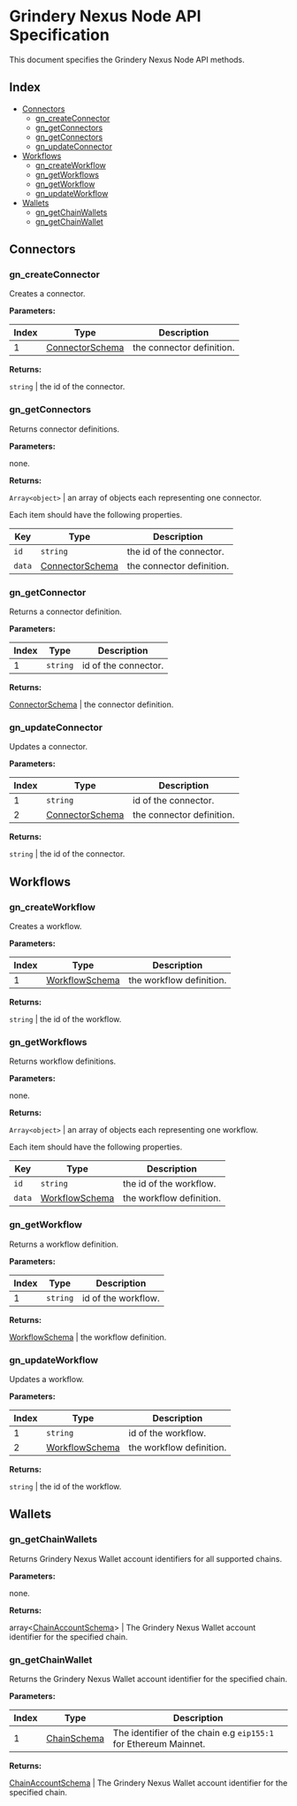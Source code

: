 # Grindery Nexus Node API Specification

This document specifies the Grindery Nexus Node API methods.


## Index

- [Connectors](#connectors)
  - [gn_createConnector](#gn_createConnector)
  - [gn_getConnectors](#gn_getConnectors)
  - [gn_getConnectors](#gn_getConnectors)
  - [gn_updateConnector](#gn_updateConnector)
- [Workflows](#workflows)
  - [gn_createWorkflow](#gn_createWorkflow)
  - [gn_getWorkflows](#gn_getWorkflows)
  - [gn_getWorkflow](#gn_getWorkflow)
  - [gn_updateWorkflow](#gn_updateWorkflow)
- [Wallets](#wallets)
  - [gn_getChainWallets](#gn_getChainWallets)
  - [gn_getChainWallet](#gn_getChainWallet)


## Connectors

### gn_createConnector

Creates a connector.

**Parameters:**

Index | Type | Description
------|------|------------
1 | [ConnectorSchema](https://github.com/grindery-io/grindery-nexus-schema/tree/master/connectors#connectorschema) | the connector definition.

**Returns:**

`string` | the id of the connector.


### gn_getConnectors

Returns connector definitions.

**Parameters:**

none.

**Returns:**

`Array<object>` | an array of objects each representing one connector.

Each item should have the following properties.

Key | Type | Description
----|------|------------
`id` | `string` | the id of the connector.
`data` | [ConnectorSchema](https://github.com/grindery-io/grindery-nexus-schema/tree/master/connectors#connectorschema) | the connector definition.


### gn_getConnector

Returns a connector definition.

**Parameters:**

Index | Type | Description
------|------|------------
1 | `string` | id of the connector.

**Returns:**

[ConnectorSchema](https://github.com/grindery-io/grindery-nexus-schema/tree/master/connectors#connectorschema) | the connector definition.


### gn_updateConnector

Updates a connector.

**Parameters:**

Index | Type | Description
------|------|------------
1 | `string` | id of the connector.
2 | [ConnectorSchema](https://github.com/grindery-io/grindery-nexus-schema/tree/master/connectors#connectorschema) | the connector definition.

**Returns:**

`string` | the id of the connector.


## Workflows

### gn_createWorkflow

Creates a workflow.

**Parameters:**

Index | Type | Description
------|------|------------
1 | [WorkflowSchema](https://github.com/grindery-io/grindery-nexus-schema/tree/master/workflows#workflowschema) | the workflow definition.

**Returns:**

`string` | the id of the workflow.


### gn_getWorkflows

Returns workflow definitions.

**Parameters:**

none.

**Returns:**

`Array<object>` | an array of objects each representing one workflow.

Each item should have the following properties.

Key | Type | Description
----|------|------------
`id` | `string` | the id of the workflow.
`data` | [WorkflowSchema](https://github.com/grindery-io/grindery-nexus-schema/tree/master/workflows#workflowschema) | the workflow definition.


### gn_getWorkflow

Returns a workflow definition.

**Parameters:**

Index | Type | Description
------|------|------------
1 | `string` | id of the workflow.

**Returns:**

[WorkflowSchema](https://github.com/grindery-io/grindery-nexus-schema/tree/master/workflows#workflowschema) | the workflow definition.


### gn_updateWorkflow

Updates a workflow.

**Parameters:**

Index | Type | Description
------|------|------------
1 | `string` | id of the workflow.
2 | [WorkflowSchema](https://github.com/grindery-io/grindery-nexus-schema/tree/master/workflows#workflowschema) | the workflow definition.

**Returns:**

`string` | the id of the workflow.


## Wallets

### gn_getChainWallets

Returns Grindery Nexus Wallet account identifiers for all supported chains.

**Parameters:**

none.

**Returns:**

array<[ChainAccountSchema](https://github.com/grindery-io/grindery-nexus-schema/blob/master/connectors/README.md#chainaccountschema)> | The Grindery Nexus Wallet account identifier for the specified chain.


### gn_getChainWallet

Returns the Grindery Nexus Wallet account identifier for the specified chain.

**Parameters:**

Index | Type | Description
------|------|------------
1 | [ChainSchema](https://github.com/grindery-io/grindery-nexus-schema/blob/master/connectors/README.md#chainschema) | The identifier of the chain e.g `eip155:1` for Ethereum Mainnet.

**Returns:**

[ChainAccountSchema](https://github.com/grindery-io/grindery-nexus-schema/blob/master/connectors/README.md#chainaccountschema) | The Grindery Nexus Wallet account identifier for the specified chain.
 
